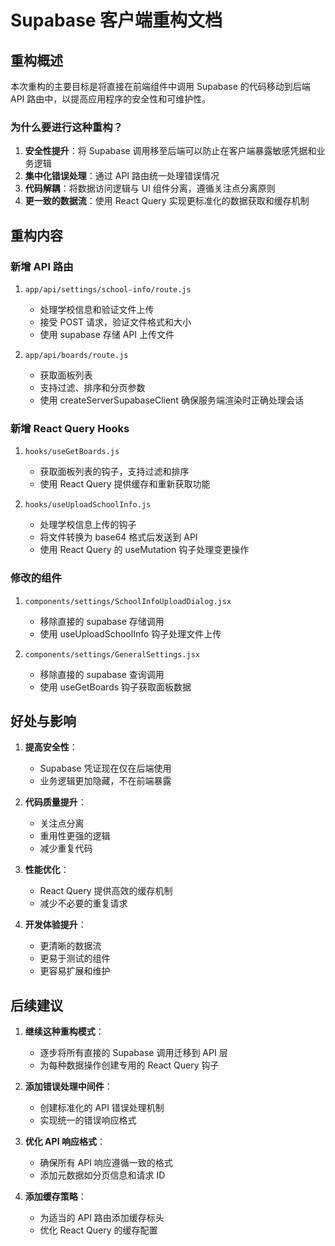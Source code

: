 # Supabase 客户端重构文档

## 重构概述

本次重构的主要目标是将直接在前端组件中调用 Supabase 的代码移动到后端 API 路由中，以提高应用程序的安全性和可维护性。

### 为什么要进行这种重构？

1. **安全性提升**：将 Supabase 调用移至后端可以防止在客户端暴露敏感凭据和业务逻辑
2. **集中化错误处理**：通过 API 路由统一处理错误情况
3. **代码解耦**：将数据访问逻辑与 UI 组件分离，遵循关注点分离原则
4. **更一致的数据流**：使用 React Query 实现更标准化的数据获取和缓存机制

## 重构内容

### 新增 API 路由

1. `app/api/settings/school-info/route.js`
   - 处理学校信息和验证文件上传
   - 接受 POST 请求，验证文件格式和大小
   - 使用 supabase 存储 API 上传文件

2. `app/api/boards/route.js`
   - 获取面板列表
   - 支持过滤、排序和分页参数
   - 使用 createServerSupabaseClient 确保服务端渲染时正确处理会话

### 新增 React Query Hooks

1. `hooks/useGetBoards.js`
   - 获取面板列表的钩子，支持过滤和排序
   - 使用 React Query 提供缓存和重新获取功能

2. `hooks/useUploadSchoolInfo.js`
   - 处理学校信息上传的钩子
   - 将文件转换为 base64 格式后发送到 API
   - 使用 React Query 的 useMutation 钩子处理变更操作

### 修改的组件

1. `components/settings/SchoolInfoUploadDialog.jsx`
   - 移除直接的 supabase 存储调用
   - 使用 useUploadSchoolInfo 钩子处理文件上传

2. `components/settings/GeneralSettings.jsx`
   - 移除直接的 supabase 查询调用
   - 使用 useGetBoards 钩子获取面板数据

## 好处与影响

1. **提高安全性**：
   - Supabase 凭证现在仅在后端使用
   - 业务逻辑更加隐藏，不在前端暴露

2. **代码质量提升**：
   - 关注点分离
   - 重用性更强的逻辑
   - 减少重复代码

3. **性能优化**：
   - React Query 提供高效的缓存机制
   - 减少不必要的重复请求

4. **开发体验提升**：
   - 更清晰的数据流
   - 更易于测试的组件
   - 更容易扩展和维护

## 后续建议

1. **继续这种重构模式**：
   - 逐步将所有直接的 Supabase 调用迁移到 API 层
   - 为每种数据操作创建专用的 React Query 钩子

2. **添加错误处理中间件**：
   - 创建标准化的 API 错误处理机制
   - 实现统一的错误响应格式

3. **优化 API 响应格式**：
   - 确保所有 API 响应遵循一致的格式
   - 添加元数据如分页信息和请求 ID

4. **添加缓存策略**：
   - 为适当的 API 路由添加缓存标头
   - 优化 React Query 的缓存配置 